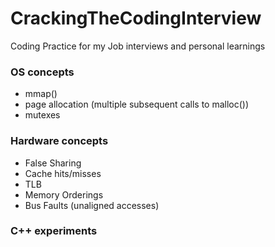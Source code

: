 # CrackingTheCodingInterview
Coding Practice for my Job interviews and personal learnings

### OS concepts
 - mmap()
 - page allocation (multiple subsequent calls to malloc())
 - mutexes
### Hardware concepts
 - False Sharing
 - Cache hits/misses
 - TLB
 - Memory Orderings
 - Bus Faults (unaligned accesses)
### C++ experiments
